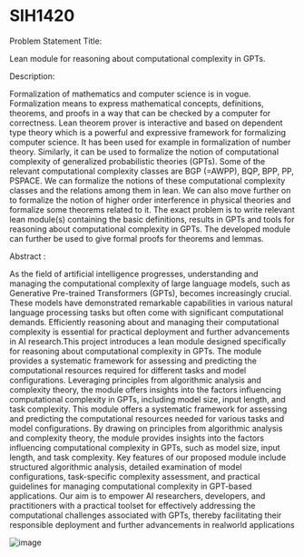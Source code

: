 # SIH1420
Problem Statement Title:

Lean module for reasoning about computational complexity in GPTs.

Description:

Formalization of mathematics and computer science is in vogue. Formalization means to express mathematical concepts, definitions, theorems, and proofs in a way that can be checked by a computer for correctness. Lean theorem prover is interactive and based on dependent type theory which is a powerful and expressive framework for formalizing computer science. It has been used for example in formalization of number theory. Similarly, it can be used to formalize the notion of computational complexity of generalized probabilistic theories (GPTs). Some of the relevant computational complexity classes are BGP (=AWPP), BQP, BPP, PP, PSPACE. We can formalize the notions of these computational complexity classes and the relations among them in lean. We can also move further on to formalize the notion of higher order interference in physical theories and formalize some theorems related to it. The exact problem is to write relevant lean module(s) containing the basic definitions, results in GPTs and tools for reasoning about computational complexity in GPTs. The developed module can further be used to give formal proofs for theorems and lemmas.

Abstract :

As the field of artificial intelligence progresses, understanding and managing the computational complexity of large language models, such as Generative Pre-trained Transformers (GPTs), becomes increasingly crucial. These models have demonstrated remarkable capabilities in various natural language processing tasks but often come with significant computational demands. Efficiently reasoning about and managing their computational complexity is essential for practical deployment and further advancements in AI research.This project introduces a lean module designed specifically for reasoning about computational complexity in GPTs. The module provides a systematic framework for assessing and predicting the computational resources required for different tasks and model configurations. Leveraging principles from algorithmic analysis and complexity theory, the module offers insights into the factors influencing computational complexity in GPTs, including model size, input length, and task complexity. This module offers a systematic framework for assessing and predicting the computational resources needed for various tasks and model configurations. By drawing on principles from algorithmic analysis and complexity theory, the module provides insights into the factors influencing computational complexity in GPTs, such as model size, input length, and task complexity. Key features of our proposed module include structured algorithmic analysis, detailed examination of model configurations, task-specific complexity assessment, and practical guidelines for managing computational complexity in GPT-based applications. Our aim is to empower AI researchers, developers, and practitioners with a practical toolset for effectively addressing the computational challenges associated with GPTs, thereby facilitating their responsible deployment and further advancements in realworld applications


![image](https://github.com/PrithivRaaj/SIH1420/assets/111727780/309393bd-dc59-4ed5-afde-73a9b819aeab)
